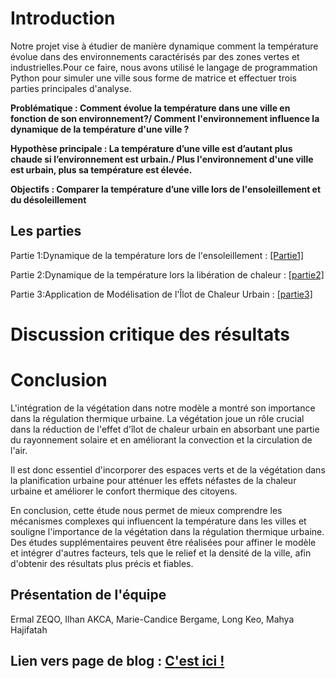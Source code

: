 # Introduction 

Notre projet vise à étudier de manière dynamique comment la température évolue dans des environnements caractérisés par des zones vertes et industrielles.Pour ce faire, nous avons utilisé le langage de programmation Python pour simuler une ville sous forme de matrice et effectuer trois parties principales d'analyse.

**Problématique : Comment évolue la température dans une ville en fonction de son environnement?/ Comment l'environnement influence la dynamique de la température d'une ville ?**

**Hypothèse principale : La température d’une ville est d’autant plus chaude si l’environnement est urbain./
Plus l'environnement d'une ville est urbain, plus sa température est élevée.**

**Objectifs : Comparer la température d’une ville lors de l'ensoleillement et du désoleillement**

## Les parties
Partie 1:Dynamique de la température lors de l'ensoleillement :
<a href="Partie1.html"> [Partie1] </a>

Partie 2:Dynamique de la température lors la libération de chaleur :
<a href="Partie2.html"> [partie2] </a>

Partie 3:Application de Modélisation de l'Îlot de Chaleur Urbain :
<a href="Partie3.html"> [partie3] </a>

# Discussion critique des résultats

# Conclusion

L'intégration de la végétation dans notre modèle a montré son importance dans la régulation thermique urbaine. La végétation joue un rôle crucial dans la réduction de l'effet d'îlot de chaleur urbain en absorbant une partie du rayonnement solaire et en améliorant la convection et la circulation de l'air.

Il est donc essentiel d'incorporer des espaces verts et de la végétation dans la planification urbaine pour atténuer les effets néfastes de la chaleur urbaine et améliorer le confort thermique des citoyens.

En conclusion, cette étude nous permet de mieux comprendre les mécanismes complexes qui influencent la température dans les villes et souligne l'importance de la végétation dans la régulation thermique urbaine. Des études supplémentaires peuvent être réalisées pour affiner le modèle et intégrer d'autres facteurs, tels que le relief et la densité de la ville, afin d'obtenir des résultats plus précis et fiables.


## Présentation de l'équipe

Ermal ZEQO, Ilhan AKCA, Marie-Candice Bergame, Long Keo, Mahya Hajifatah

## Lien vers page de blog : <a href="blog.html"> C'est ici ! </a>
